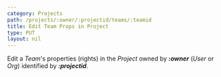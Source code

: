 ```yaml
---
category: Projects
path: /projects/:owner/:projectid/teams/:teamid
title: Edit Team Props in Project
type: PUT
layout: nil
---
```


Edit a _Team_'s properties (rights) in the _Project_ owned by ***:owner*** (_User_ or _Org_) identified by ***:projectid***.